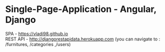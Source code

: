 # Single-Page-Application - Angular, Django
SPA - https://vladi98.github.io    
REST API - http://djangorestapidata.herokuapp.com (you can navigate to : /furnitures, /categories ,/users)
